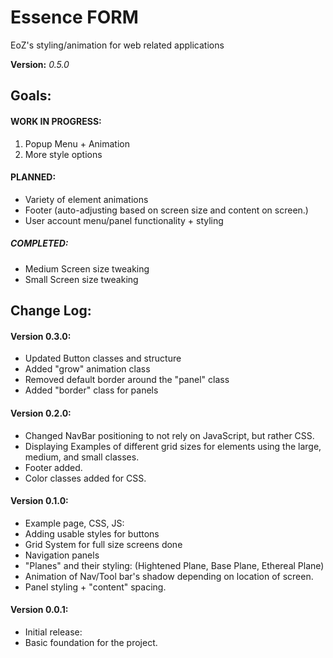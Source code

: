 # Essence FORM

EoZ's styling/animation for web related applications

**Version:** *0.5.0*

## Goals:

#### WORK IN PROGRESS:

1. Popup Menu + Animation
2. More style options

#### PLANNED:

* Variety of element animations
* Footer (auto-adjusting based on screen size and content on screen.)
* User account menu/panel functionality + styling

##### COMPLETED:
* Medium Screen size tweaking
* Small Screen size tweaking

## Change Log:

#### Version 0.3.0:

- Updated Button classes and structure
- Added "grow" animation class
- Removed default border around the "panel" class
- Added "border" class for panels

#### Version 0.2.0:

- Changed NavBar positioning to not rely on JavaScript, but rather CSS.
- Displaying Examples of different grid sizes for elements using the large, medium, and small classes.
- Footer added.
- Color classes added for CSS.

#### Version 0.1.0:

- Example page, CSS, JS:
 - Adding usable styles for buttons
 - Grid System for full size screens done
 - Navigation panels
 - "Planes" and their styling: (Hightened Plane, Base Plane, Ethereal Plane)
 - Animation of Nav/Tool bar's shadow depending on location of screen.
 - Panel styling + "content" spacing.


#### Version 0.0.1:

- Initial release:
 - Basic foundation for the project.
